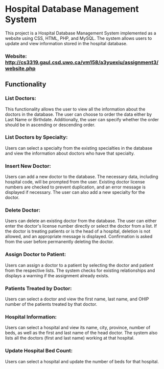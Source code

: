 # Hospital Database Management System

This project is a Hospital Database Management System implemented as a website using CSS, HTML, PHP, and MySQL. The system allows users to update and view information stored in the hospital database.

### Website: http://cs3319.gaul.csd.uwo.ca/vm158/a3yuexiu/assignment3/website.php

## Functionality
### List Doctors:
This functionality allows the user to view all the information about the doctors in the database. The user can choose to order the data either by Last Name or Birthdate. Additionally, the user can specify whether the order should be in ascending or descending order.

### List Doctors by Specialty:
Users can select a specialty from the existing specialties in the database and view the information about doctors who have that specialty.

### Insert New Doctor:
Users can add a new doctor to the database. The necessary data, including hospital code, will be prompted from the user. Existing doctor license numbers are checked to prevent duplication, and an error message is displayed if necessary. The user can also add a new specialty for the doctor.

### Delete Doctor:
Users can delete an existing doctor from the database. The user can either enter the doctor's license number directly or select the doctor from a list. If the doctor is treating patients or is the head of a hospital, deletion is not allowed, and an appropriate message is displayed. Confirmation is asked from the user before permanently deleting the doctor.

### Assign Doctor to Patient:
Users can assign a doctor to a patient by selecting the doctor and patient from the respective lists. The system checks for existing relationships and displays a warning if the assignment already exists.

### Patients Treated by Doctor:
Users can select a doctor and view the first name, last name, and OHIP number of the patients treated by that doctor.

### Hospital Information:
Users can select a hospital and view its name, city, province, number of beds, as well as the first and last name of the head doctor. The system also lists all the doctors (first and last name) working at that hospital.

### Update Hospital Bed Count:
Users can select a hospital and update the number of beds for that hospital.

